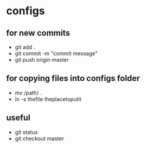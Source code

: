 # configs

## for new commits

+ git add .
+ git commit -m "commit message"
+ git push origin master

## for copying files into configs folder

+ mv /path/ .
+ ln -s thefile theplacetoputit

## useful

+ git status
+ git checkout master
